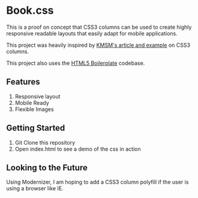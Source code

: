 Book.css
========

This is a proof on concept that CSS3 columns can be used to create highly
responsive readable layouts that easily adapt for mobile applications.

This project was heavily inspired by [KMSM's article and example][1] on CSS3 columns.

This project also uses the [HTML5 Boilerplate][2] codebase.

Features
--------

1) Responsive layout
2) Mobile Ready
3) Flexible Images

Getting Started
---------------

1) Git Clone this repository
2) Open index.html to see a demo of the css in action

Looking to the Future
---------------------

Using Modernizer, I am hoping to add a CSS3 column polyfill if the user is
using a browser like IE.

[1]: http://kmsm.ca/2010/an-almost-complete-guide-to-css3-multi-column-layouts/
[2]: http://html5boilerplate.com/
